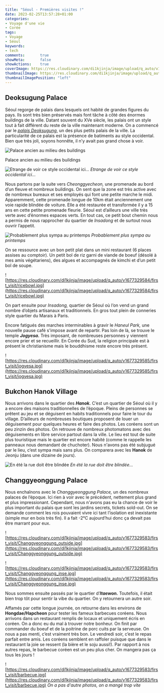 ```yaml
---
title: "Séoul - Premières visites !"
date: 2023-02-25T13:57:28+01:00
categories:
- Voyage d'une vie
- Corée
tags:
- Voyage
- Séoul
keywords:
- tech
comments:       true
showMeta:       false
showActions:    true
coverImage: https://res.cloudinary.com/di1kjinja/image/upload/q_auto/v1677329584/first_visit/temple_cover.jpg
thumbnailImage: https://res.cloudinary.com/di1kjinja/image/upload/q_auto/v1677329584/first_visit/palace_thumbnail.jpg
thumbnailImagePosition: "left"
---
```


## **Deoksugung Palace**

Séoul regorge de palais dans lesquels ont habité de grandes figures du pays. Ils sont très bien préservés mais font tâche à côté des énormes buildings de la ville. Datant souvent du XVe siècle, les palais ont un style tout à fait différent du reste de la ville maintenant moderne. On a commencé par le [*palais Deoksugung*](https://fr.wikipedia.org/wiki/Deoksugung), un des plus petits palais de la ville. La particularité de ce palais est la présence de batiments au style occidental. Bien que très joli, soyons honnête, il n’y avait pas grand chose à voir. 

![Palace ancien au milieu des buildings](https://res.cloudinary.com/di1kjinja/image/upload/q_auto/v1677329583/first_visit/deoksugung.jpg)

Palace ancien au milieu des buildings

![Etrange de voir ce style occidental ici…](https://res.cloudinary.com/di1kjinja/image/upload/q_auto/v1677329583/first_visit/western_building.jpg)
*Etrange de voir ce style occidental ici…*

Nous partons par la suite vers *Cheonggyecheon,* une promenade au bord d’un fleuve et nombreux buildings. On sent que la zone est très active avec de nombreux bureaux et ses employés qui font une petite marche le midi. Apparemment, cette promenade longue de 10km était anciennement une voie rapide blindée de voiture. Elle a été restaurée et transformée il y a 15 ans en cette petite promenade fleurie. Séoul est d’ailleurs une ville très verte avec d’énormes espaces verts. En tout cas, ce petit bout chemin nous a permis de nous rapprocher du quartier de *Insadong* et de surtout nous ouvrir l’appetit. 

![Probablement plus sympa au printemps](https://res.cloudinary.com/di1kjinja/image/upload/q_auto/v1677329584/first_visit/Cheonggyecheon.jpg)
*Probablement plus sympa au printemps*

On se ressource avec un bon petit plat dans un mini restaurant (6 places assises au comptoir). Un petit bol de riz garni de viande de boeuf (désolé à mes amis végétariens), des algues et accompagnés de kimchi et d’un petit bol de soupe.

![https://res.cloudinary.com/di1kjinja/image/upload/q_auto/v1677329584/first_visit/ricebowl.jpg](https://res.cloudinary.com/di1kjinja/image/upload/q_auto/v1677329584/first_visit/ricebowl.jpg)

On part ensuite pour *Insadong,* quartier de Séoul où l’on vend un grand nombre d’objets artisanaux et traditionnels. En gros tout plein de conneries style quartier du Marais à Paris. 

Encore fatigués des marches interminables à gravir le *Haneul Park,* une nouvelle pause café s'impose avant de repartir. Pas loin de là, se trouve le temple *******Jogyesa.******* Très imposant, de nombreuses personnes y viennent encore prier et se recueillir. En Corée du Sud, la religion principale est à présent le christianisme mais le bouddhisme reste encore très présent.

![https://res.cloudinary.com/di1kjinja/image/upload/q_auto/v1677329585/first_visit/jogyesa.jpg](https://res.cloudinary.com/di1kjinja/image/upload/q_auto/v1677329585/first_visit/jogyesa.jpg)

## Bukchon Hanok Village

Nous arrivons dans le quartier des *******Hanok.******* C’est un quartier de Séoul où il y a encore des maisons traditionnelles de l’époque. Pleins de personnes se prêtent au jeu et se déguisent en habits traditionnels pour faire le tour du village. D’ailleurs de nombreuses boutiques proposent de louer un déguisement pour quelques heures et faire des photos. Les coréens sont un peu zinzin des photos. On retrouve de nombreux photomatons avec des déguisements en libre service partout dans la ville. Le lieu est tout de suite plus touristique mais le quartier est encore habité (comme le rappelle les panneaux nous demandant de chuchoter). Nous n'avons pas été subjugué par le lieu, c’est sympa mais sans plus. On comparera avec les ******Hanok****** de Jeonju (dans une dizaine de jours).

![En été la rue doit être blindée](https://res.cloudinary.com/di1kjinja/image/upload/q_auto/v1677329585/first_visit/seoul_hanok.jpg)
*En été la rue doit être blindée...*

## **Changgyeonggung Palace**

Nous enchaînons avec le *Changgyeonggung Palace,* un des nombreux palaces de l’époque. Ici rien à voir avec le précédent, nettement plus grand et plus impressionant. Cependant, nous n'avons pas eu la chance de voir le plus important du palais que sont les jardins secrets, tickets sold-out. On se demande comment les rois pouvaient vivre ici tant l’isolation est inexistante (simple mur en bois très fin). Il a fait -2°C aujourd’hui donc ça devait pas être marrant pour eux. 

![https://res.cloudinary.com/di1kjinja/image/upload/q_auto/v1677329583/first_visit/Changgyeonggung_outside.jpg](https://res.cloudinary.com/di1kjinja/image/upload/q_auto/v1677329583/first_visit/Changgyeonggung_outside.jpg)

![https://res.cloudinary.com/di1kjinja/image/upload/q_auto/v1677329583/first_visit/Changgyeonggung_inse.jpg](https://res.cloudinary.com/di1kjinja/image/upload/q_auto/v1677329583/first_visit/Changgyeonggung_inse.jpg)

Nous sommes ensuite passés par le quartier d’*******Itaewon.******* Toutefois, il était bien trop tôt pour sentir la vibe du quartier. On y retournera un autre soir. 

Affamés par cette longue journée, on retourne dans les environs de ********Hongdae/Hapcheon******** pour tester les fameux barbecues coréens. Nous arrivons dans un restaurant remplis de locaux et uniquement écris en coréen. On a donc eu du mal à trouver notre bonheur. On finit par commander du boeuf et de la poitrine de porc cuits par la serveuse. On nous a pas menti, c’est vraiment très bon. Le vendredi soir, c’est le repas parfait entre amis. Les coréens semblent en raffoler puisque que dans le restaurant la joie se ressent (la bière et le soju aussi!). Par rapport à nos autres repas, le barbecue coréen est un peu plus cher. On mangera pas ça tous les jours !

![https://res.cloudinary.com/di1kjinja/image/upload/q_auto/v1677329583/first_visit/barbecue.jpg](https://res.cloudinary.com/di1kjinja/image/upload/q_auto/v1677329583/first_visit/barbecue.jpg)
*On a pas d'autre photos, on a mangé trop vite*